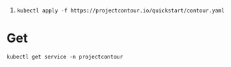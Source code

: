 1. `kubectl apply -f https://projectcontour.io/quickstart/contour.yaml`

# Get

`kubectl get service -n projectcontour`